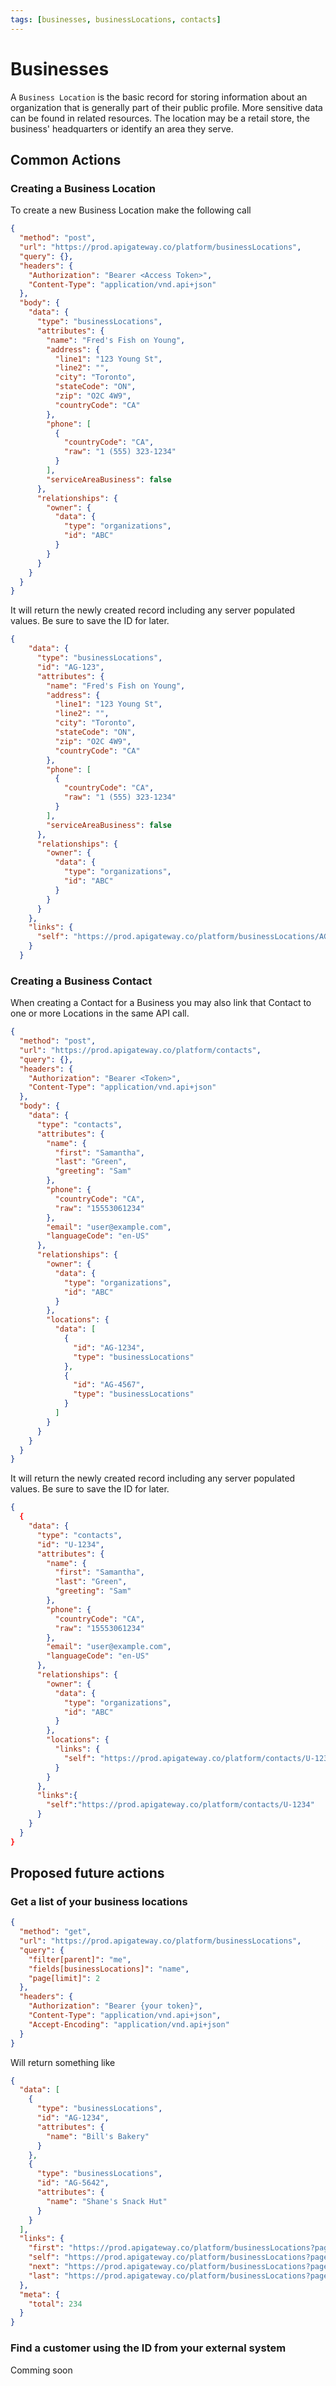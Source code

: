 ```yaml
---
tags: [businesses, businessLocations, contacts]
---
```

# Businesses

A `Business Location` is the basic record for storing information about an organization that is generally part of their 
public profile. More sensitive data can be found in related resources. 
The location may be a retail store, the business' headquarters or identify an area they serve.

## Common Actions

### Creating a Business Location

To create a new Business Location make the following call

```json http
{
  "method": "post",
  "url": "https://prod.apigateway.co/platform/businessLocations",
  "query": {},
  "headers": {
    "Authorization": "Bearer <Access Token>",
    "Content-Type": "application/vnd.api+json"
  },
  "body": {
    "data": {
      "type": "businessLocations",
      "attributes": {
        "name": "Fred's Fish on Young",
        "address": {
          "line1": "123 Young St",
          "line2": "",
          "city": "Toronto",
          "stateCode": "ON",
          "zip": "O2C 4W9",
          "countryCode": "CA"
        },
        "phone": [
          {
            "countryCode": "CA",
            "raw": "1 (555) 323-1234"
          }
        ],
        "serviceAreaBusiness": false
      },
      "relationships": {
        "owner": {
          "data": {
            "type": "organizations",
            "id": "ABC"
          }
        }
      }
    }
  }
}
```

It will return the newly created record including any server populated values. Be sure to save the ID for later.

```json
{
    "data": {
      "type": "businessLocations",
      "id": "AG-123",
      "attributes": {
        "name": "Fred's Fish on Young",
        "address": {
          "line1": "123 Young St",
          "line2": "",
          "city": "Toronto",
          "stateCode": "ON",
          "zip": "O2C 4W9",
          "countryCode": "CA"
        },
        "phone": [
          {
            "countryCode": "CA",
            "raw": "1 (555) 323-1234"
          }
        ],
        "serviceAreaBusiness": false
      },
      "relationships": {
        "owner": {
          "data": {
            "type": "organizations",
            "id": "ABC"
          }
        }
      }
    },
    "links": {
      "self": "https://prod.apigateway.co/platform/businessLocations/AG-123"
    }
  }
```


### Creating a Business Contact

When creating a Contact for a Business you may also link that Contact to one or more Locations in the same API call.

```json http
{
  "method": "post",
  "url": "https://prod.apigateway.co/platform/contacts",
  "query": {},
  "headers": {
    "Authorization": "Bearer <Token>",
    "Content-Type": "application/vnd.api+json"
  },
  "body": {
    "data": {
      "type": "contacts",
      "attributes": {
        "name": {
          "first": "Samantha",
          "last": "Green",
          "greeting": "Sam"
        },
        "phone": {
          "countryCode": "CA",
          "raw": "15553061234"
        },
        "email": "user@example.com",
        "languageCode": "en-US"
      },
      "relationships": {
        "owner": {
          "data": {
            "type": "organizations",
            "id": "ABC"
          }
        },
        "locations": {
          "data": [
            {
              "id": "AG-1234",
              "type": "businessLocations"
            },
            {
              "id": "AG-4567",
              "type": "businessLocations"
            }
          ]
        }
      }
    }
  }
}
```

It will return the newly created record including any server populated values. Be sure to save the ID for later.

```json
{
  {
    "data": {
      "type": "contacts",
      "id": "U-1234",
      "attributes": {
        "name": {
          "first": "Samantha",
          "last": "Green",
          "greeting": "Sam"
        },
        "phone": {
          "countryCode": "CA",
          "raw": "15553061234"
        },
        "email": "user@example.com",
        "languageCode": "en-US"
      },
      "relationships": {
        "owner": {
          "data": {
            "type": "organizations",
            "id": "ABC"
          }
        },
        "locations": {
          "links": {
            "self": "https://prod.apigateway.co/platform/contacts/U-1234/relationships/locations"
          }
        }
      },
      "links":{
        "self":"https://prod.apigateway.co/platform/contacts/U-1234"
      }
    }
  }
}
```

## Proposed future actions

### Get a list of your business locations

```json http
{
  "method": "get",
  "url": "https://prod.apigateway.co/platform/businessLocations",
  "query": {
    "filter[parent]": "me",
    "fields[businessLocations]": "name",
    "page[limit]": 2
  },
  "headers": {
    "Authorization": "Bearer {your token}",
    "Content-Type": "application/vnd.api+json",
    "Accept-Encoding": "application/vnd.api+json"
  }
}
```

Will return something like 

```json
{
  "data": [
    {
      "type": "businessLocations",
      "id": "AG-1234",
      "attributes": {
        "name": "Bill's Bakery"
      }
    },
    {
      "type": "businessLocations",
      "id": "AG-5642",
      "attributes": {
        "name": "Shane's Snack Hut"
      }
    }
  ],
  "links": {
    "first": "https://prod.apigateway.co/platform/businessLocations?page[cursor]=abc",
    "self": "https://prod.apigateway.co/platform/businessLocations?page[cursor]=klm",
    "next": "https://prod.apigateway.co/platform/businessLocations?page[cursor]=nop",
    "last": "https://prod.apigateway.co/platform/businessLocations?page[cursor]=xyz"
  },
  "meta": {
    "total": 234
  }
}
```

### Find a customer using the ID from your external system

Comming soon
